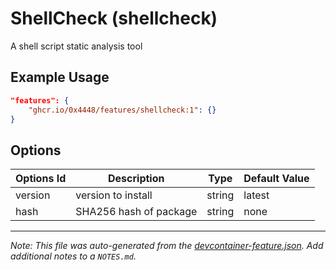 
# ShellCheck (shellcheck)

A shell script static analysis tool

## Example Usage

```json
"features": {
    "ghcr.io/0x4448/features/shellcheck:1": {}
}
```

## Options

| Options Id | Description | Type | Default Value |
|-----|-----|-----|-----|
| version | version to install | string | latest |
| hash | SHA256 hash of package | string | none |



---

_Note: This file was auto-generated from the [devcontainer-feature.json](https://github.com/0x4448/features/blob/main/src/shellcheck/devcontainer-feature.json).  Add additional notes to a `NOTES.md`._
